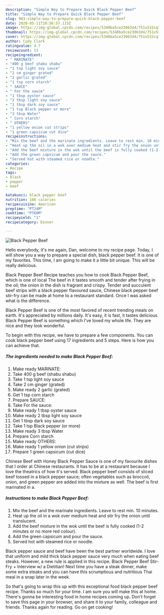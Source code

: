 ```yaml
---
description: "Simple Way to Prepare Quick Black Pepper Beef"
title: "Simple Way to Prepare Quick Black Pepper Beef"
slug: 983-simple-way-to-prepare-quick-black-pepper-beef
date: 2020-05-11T20:56:57.115Z
image: https://img-global.cpcdn.com/recipes/5340ba5ce23063d4/751x532cq70/black-pepper-beef-recipe-main-photo.jpg
thumbnail: https://img-global.cpcdn.com/recipes/5340ba5ce23063d4/751x532cq70/black-pepper-beef-recipe-main-photo.jpg
cover: https://img-global.cpcdn.com/recipes/5340ba5ce23063d4/751x532cq70/black-pepper-beef-recipe-main-photo.jpg
author: Cody Clark
ratingvalue: 4.7
reviewcount: 13
recipeingredient:
- " MARINATE"
- "400 g beef shabu shabu"
- "1 tsp light soy sauce"
- "2 cm ginger grated"
- "2 garlic grated"
- "1 tsp corn starch"
- " SAUCE"
- " For the sauce"
- "1 tbsp oyster sauce"
- "2 tbsp light soy sauce"
- "1 tbsp dark soy sauce"
- "1 tsp Black pepper or more"
- "3 tbsp Water"
- " Corn starch"
- " OTHERS"
- "1 yellow onion cut strips"
- "1 green capsicum cut dice"
recipeinstructions:
- "Mix the beef and the marinate ingredients. Leave to rest min. 10 minutes."
- "Heat up the oil in a wok over medium heat and stir fry the onion until translucent."
- "Add the beef mixture in the wok until the beef is fully cooked (1-2 minutes or no more red colour)."
- "Add the green capsicum and pour the sauce."
- "Served hot with steamed rice or noodle."
categories:
- Recipe
tags:
- black
- pepper
- beef

katakunci: black pepper beef 
nutrition: 166 calories
recipecuisine: American
preptime: "PT24M"
cooktime: "PT60M"
recipeyield: "1"
recipecategory: Dinner

---
```



![Black Pepper Beef](https://img-global.cpcdn.com/recipes/5340ba5ce23063d4/751x532cq70/black-pepper-beef-recipe-main-photo.jpg)

Hello everybody, it's me again, Dan, welcome to my recipe page. Today, I will show you a way to prepare a special dish, black pepper beef. It is one of my favorites. This time, I am going to make it a little bit unique. This will be really delicious.

Black Pepper Beef Recipe teaches you how to cook Black Pepper Beef, which is one of local The beef in it tastes smooth and tender after frying in the oil; the onion in the dish is fragrant and crispy. Tender and succulent beef strips with a black pepper flavoured sauce, Chinese black pepper beef stir-fry can be made at home to a restaurant standard. Once I was asked what is the difference.

Black Pepper Beef is one of the most favored of recent trending meals on earth. It's appreciated by millions daily. It's easy, it is fast, it tastes delicious. Black Pepper Beef is something which I've loved my whole life. They are nice and they look wonderful.


To begin with this recipe, we have to prepare a few components. You can cook black pepper beef using 17 ingredients and 5 steps. Here is how you can achieve that.

<!--inarticleads1-->

##### The ingredients needed to make Black Pepper Beef:

1. Make ready  MARINATE:
1. Take 400 g beef (shabu shabu)
1. Take 1 tsp light soy sauce
1. Take 2 cm ginger (grated)
1. Make ready 2 garlic (grated)
1. Get 1 tsp corn starch
1. Prepare  SAUCE:
1. Take  For the sauce:
1. Make ready 1 tbsp oyster sauce
1. Make ready 2 tbsp light soy sauce
1. Get 1 tbsp dark soy sauce
1. Take 1 tsp Black pepper (or more)
1. Make ready 3 tbsp Water
1. Prepare  Corn starch
1. Make ready  OTHERS:
1. Make ready 1 yellow onion (cut strips)
1. Prepare 1 green capsicum (cut dice)


Chinese Beef with Honey Black Pepper Sauce is one of my favourite dishes that I order at Chinese restaurants. It has to be at a restaurant because I love the theatrics of how it&#39;s served. Black pepper beef consists of sliced beef tossed in a black pepper sauce; often vegetables such as broccoli, onion, and green pepper are added into the mixture as well. The beef is first marinated in a. 

<!--inarticleads2-->

##### Instructions to make Black Pepper Beef:

1. Mix the beef and the marinate ingredients. Leave to rest min. 10 minutes.
1. Heat up the oil in a wok over medium heat and stir fry the onion until translucent.
1. Add the beef mixture in the wok until the beef is fully cooked (1-2 minutes or no more red colour).
1. Add the green capsicum and pour the sauce.
1. Served hot with steamed rice or noodle.


Black pepper sauce and beef have been the best partner worldwide. I love that uniform and mild thick black pepper sauce very much when eating beef steaks. However, a new rule is applied in this recipe. Black Pepper Beef Stir-Fry + Interview w/ a Dietitian! Next time you have a steak dinner, make some extra steaks and you can have this scrumptious and nutritious Thai meal in a snap later in the week. 

So that's going to wrap this up with this exceptional food black pepper beef recipe. Thanks so much for your time. I am sure you will make this at home. There's gonna be interesting food in home recipes coming up. Don't forget to save this page in your browser, and share it to your family, colleague and friends. Thanks again for reading. Go on get cooking!
